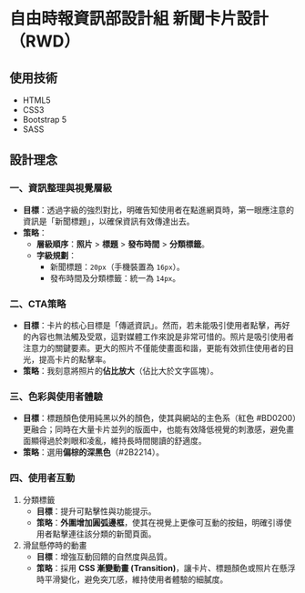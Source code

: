 # 自由時報資訊部設計組 新聞卡片設計（RWD）
## 使用技術
- HTML5
- CSS3
- Bootstrap 5
- SASS
  
## 設計理念
### 一、資訊整理與視覺層級
- **目標**：透過字級的強烈對比，明確告知使用者在點進網頁時，第一眼應注意的資訊是「新聞標題」，以確保資訊有效傳達出去。
- **策略**：
  - **層級順序**：**照片** > **標題** > **發布時間** > **分類標籤**。
  - **字級規劃**：
    - 新聞標題：`20px`（手機裝置為 `16px`）。
    - 發布時間及分類標籤：統一為 `14px`。
### 二、CTA策略
- **目標**：卡片的核心目標是「傳遞資訊」。然而，若未能吸引使用者點擊，再好的內容也無法觸及受眾，這對媒體工作來說是非常可惜的。照片是吸引使用者注意力的關鍵要素。更大的照片不僅能使畫面和諧，更能有效抓住使用者的目光，提高卡片的點擊率。
- **策略**：我刻意將照片的**佔比放大**（佔比大於文字區塊）。

### 三、色彩與使用者體驗
- **目標**：標題顏色使用純黑以外的顏色，使其與網站的主色系（紅色 #BD0200）更融合；同時在大量卡片並列的版面中，也能有效降低視覺的刺激感，避免畫面顯得過於刺眼和凌亂，維持長時間閱讀的舒適度。
- **策略**：選用**偏棕的深黑色**（#2B2214）。
### 四、使用者互動
1. 分類標籤
   - **目標**：提升可點擊性與功能提示。
   - **策略**：**外圍增加圓弧邊框**，使其在視覺上更像可互動的按鈕，明確引導使用者點擊連往該分類的新聞頁面。
2. 滑鼠懸停時的動畫
   - **目標**：增強互動回饋的自然度與品質。
   - **策略**：採用 **CSS 漸變動畫 (Transition)**，讓卡片、標題顏色或照片在懸浮時平滑變化，避免突兀感，維持使用者體驗的細膩度。

